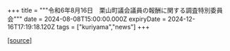 +++
title = """令和6年8月16日　栗山町議会議員の報酬に関する調査特別委員会"""
date = 2024-08-08T15:00:00.000Z
expiryDate = 2024-12-16T17:19:18.120Z
tags = ["kuriyama","news"]
+++


[[source]](https://www.town.kuriyama.hokkaido.jp/site/gikai/28453.html)
